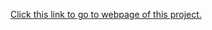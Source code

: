 <a href="https://vinay752.github.io/Starbucks_clone/">Click this link to go to webpage of this project.</a>
